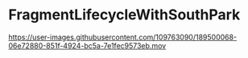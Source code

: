 # FragmentLifecycleWithSouthPark



https://user-images.githubusercontent.com/109763090/189500068-06e72880-851f-4924-bc5a-7e1fec9573eb.mov


